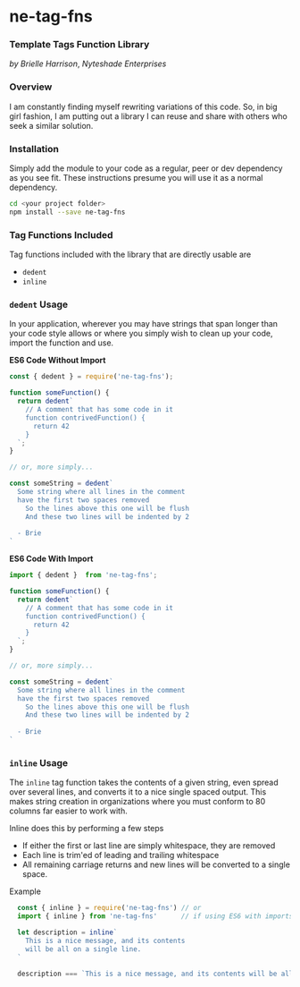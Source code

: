 # ne-tag-fns
### **Template Tags Function Library**
_by Brielle Harrison_, _Nyteshade Enterprises_ 

### **Overview**

I am constantly finding myself rewriting variations of this code. So, in big girl fashion, I am putting out a library I can reuse and share with others who seek a similar solution.

### **Installation**

Simply add the module to your code as a regular, peer or dev dependency as you see fit. These instructions presume you will use it as a normal dependency.

```sh
cd <your project folder>
npm install --save ne-tag-fns 
```

### **Tag Functions Included**

Tag functions included with the library that are directly usable are

 * `dedent`
 * `inline`

### **`dedent` Usage**

In your application, wherever you may have strings that span longer than your code style allows or where you simply wish to clean up your code, import the function and use.

**ES6 Code Without Import**

```javascript
const { dedent } = require('ne-tag-fns');

function someFunction() {
  return dedent`
    // A comment that has some code in it
    function contrivedFunction() {
      return 42
    }
  `;
}

// or, more simply...

const someString = dedent`
  Some string where all lines in the comment
  have the first two spaces removed
    So the lines above this one will be flush
    And these two lines will be indented by 2
  
  - Brie
`
```

**ES6 Code With Import**

```javascript
import { dedent }  from 'ne-tag-fns';

function someFunction() {
  return dedent`
    // A comment that has some code in it
    function contrivedFunction() {
      return 42
    }
  `;
}

// or, more simply...

const someString = dedent`
  Some string where all lines in the comment
  have the first two spaces removed
    So the lines above this one will be flush
    And these two lines will be indented by 2
  
  - Brie
`
```

### **`inline` Usage**

The `inline` tag function takes the contents of a given string, even spread over several lines, and converts it to a nice single spaced output. This makes string creation in organizations where you must conform to 80 columns far easier to work with.

Inline does this by performing a few steps
 * If either the first or last line are simply whitespace, they are removed
 * Each line is trim'ed of leading and trailing whitespace
 * All remaining carriage returns and new lines will be converted to a single space. 

Example
```javascript
  const { inline } = require('ne-tag-fns') // or
  import { inline } from 'ne-tag-fns'      // if using ES6 with imports

  let description = inline`
    This is a nice message, and its contents
    will be all on a single line. 
  `
  
  description === `This is a nice message, and its contents will be all on a single line` // true
```
